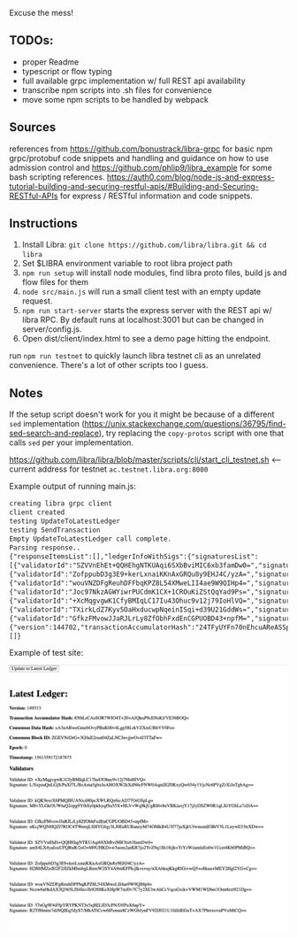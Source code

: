 Excuse the mess!

## TODOs:

-   proper Readme
-   typescript or flow typing
-   full available grpc implementation w/ full REST api availability
-   transcribe npm scripts into .sh files for convenience
-   move some npm scripts to be handled by webpack

## Sources

references from https://github.com/bonustrack/libra-grpc for basic npm grpc/protobuf code snippets and handling and guidance on how to use admission control and https://github.com/phlip9/libra_example for some bash scripting references. https://auth0.com/blog/node-js-and-express-tutorial-building-and-securing-restful-apis/#Building-and-Securing-RESTful-APIs for express / RESTful information and code snippets.

## Instructions

1. Install Libra: `git clone https://github.com/libra/libra.git && cd libra`
2. Set \$LIBRA environment variable to root libra project path
3. `npm run setup` will install node modules, find libra proto files, build js and flow files for them
4. `node src/main.js` will run a small client test with an empty update request.
5. `npm run start-server` starts the express server with the REST api w/ libra RPC. By default runs at localhost:3001 but can be changed in server/config.js.
6. Open dist/client/index.html to see a demo page hitting the endpoint.

run `npm run testnet` to quickly launch libra testnet cli as an unrelated convenience. There's a lot of other scripts too I guess.

## Notes

If the setup script doesn't work for you it might be because of a different `sed` implementation (https://unix.stackexchange.com/questions/36795/find-sed-search-and-replace), try replacing the `copy-protos` script with one that calls `sed` per your implementation.

https://github.com/libra/libra/blob/master/scripts/cli/start_cli_testnet.sh <-- current address for testnet `ac.testnet.libra.org:8000`

Example output of running main.js:

```
creating libra grpc client
client created
testing UpdateToLatestLedger
testing SendTransaction
Empty UpdateToLatestLedger call complete.
Parsing response..
{"responseItemsList":[],"ledgerInfoWithSigs":{"signaturesList":[{"validatorId":"SZVVnEhEt+QQHEhgNTKUAqi6SXbBviMIC6xb3famDw0=","signature":"hFGQS9LHhsHo8HVYVftll5Qn8hV9FoWpyB6UgCT//dx1ORyd6QP8oRq3ZnxhdK1Ebq1RBLQS4vT5COjPAJkJAA=="},{"validatorId":"ZofppubD3g3E9+kerLxnaiKKnAxGRQu8y9EHJ4C/yzA=","signature":"4ZarwbgOTh1y5DcQ/i6rIzhGJC+Kx0kF52PaTmNNXah5fr4dF8/EZvbHOeIUU4ODZNngZU/QX1UTojNYIGosAg=="},{"validatorId":"wouVNZDFgReuhDFFbqKPZ8L54XMweLII4ae9W9QIHp4=","signature":"52r/rGK+fOR6v2JkBdw/+mpK1ZWWfpWLf5ISVUW7aikDTrrh+Z582HRlYWJoVM1/Ax0eFrQl2L/KMcpZeCDaDw=="},{"validatorId":"Joc97NkzAGWYiwrPUCdmK1CX+1CROuKiZStQqYad9Ps=","signature":"v/qEtmP5eEH4/wW7M8whuCoGWalPEJd0NRplPve7+mV1hkp6AQNtf49d6AJB2dMfLSWojoaB+rmuQ319UOfUBg=="},{"validatorId":"+XcMqgvgwK1CfyBMIqLC17Iu43Ohuc9v12j79IoHlVQ=","signature":"GK5zdmJYYOvugtRYd41yJYeEz87wEEatHG1X50IAY6ByT7rI4QgKkz2JnSxhqID2xWYrUNVbP4eGbnYYrSupAQ=="},{"validatorId":"TXirkLdZ7Kyv5OaHxducwpNqeinISqi+d39U21GddWs=","signature":"apGvCZqfpd8QaKDVQKtHp4PX6Vco7tp0mpNsxQNwYLcUmnW6ZGnKHyV//sTemb+nZw4T43uQVuO6Gg1T1yKVCQ=="},{"validatorId":"GfkzFMvowJJaRJLrLy8ZfObhFxdEnCGPUOBD43+npfM=","signature":"mCMSsNOGffM7RUY2Dqa1oYVONKrh68OZRg0evHl8mLRkYIOl5oM8Gn+Vi8jMAxHW/bhS/0zkQ5Gw2vgF1OoyDw=="}],"ledgerInfo":{"version":144702,"transactionAccumulatorHash":"24TFyUYFn70nEhcuAReASSp2hHqNdBe8rXnT+7T2MA8=","consensusDataHash":"DFZF3UufXoRCzj7/34cPwLJ5Wj00d1OYHnti+Cq3XvI=","consensusBlockId":"SEKSIX+KHbu6YBFCJSm6AAbft3XdaBtOi7/u1+rzuSM=","epochNum":0,"timestampUsecs":1561345784903310}},"validatorChangeEventsList":[]}
```

Example of test site:

![Image of site](demo.png)
